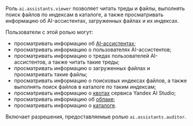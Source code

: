 Роль `ai.assistants.viewer` позволяет читать треды и файлы, выполнять поиск файлов по индексам в каталоге, а также просматривать информацию об AI-ассистентах, загруженных файлах и их индексах.

Пользователи с этой ролью могут:
* просматривать информацию об [AI-ассистентах](../../../ai-studio/concepts/assistant/index.md);
* просматривать информацию о пользователях AI-ассистентов;
* просматривать информацию о тредах пользователей AI-ассистентов, а также читать такие треды;
* просматривать информацию о загруженных файлах и просматривать такие файлы;
* просматривать информацию о поисковых индексах файлов, а также выполнять поиск файлов в каталоге по таким индексам;
* просматривать информацию о [квотах](../../../ai-studio/concepts/limits.md#yandexgpt-quotas) сервиса Yandex AI Studio;
* просматривать информацию об [облаке](../../../resource-manager/concepts/resources-hierarchy.md#cloud);
* просматривать информацию о [каталоге](../../../resource-manager/concepts/resources-hierarchy.md#folder).

Включает разрешения, предоставляемые ролью `ai.assistants.auditor`.